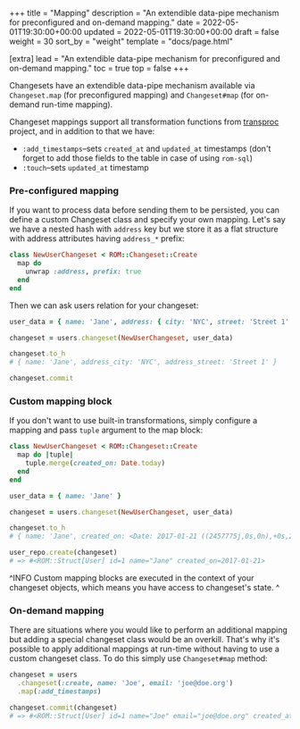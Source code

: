 +++
title = "Mapping"
description = "An extendible data-pipe mechanism for preconfigured and on-demand mapping."
date = 2022-05-01T19:30:00+00:00
updated = 2022-05-01T19:30:00+00:00
draft = false
weight = 30
sort_by = "weight"
template = "docs/page.html"

[extra]
lead = "An extendible data-pipe mechanism for preconfigured and on-demand mapping."
toc = true
top = false
+++

Changesets have an extendible data-pipe mechanism available via `Changeset.map` (for preconfigured mapping) and `Changeset#map` (for on-demand run-time mapping).

Changeset mappings support all transformation functions from [transproc](https://github.com/solnic/transproc) project, and in addition to that we have:

* `:add_timestamps`–sets `created_at` and `updated_at` timestamps (don't forget to add those fields to the table in case of using `rom-sql`)
* `:touch`–sets `updated_at` timestamp

### Pre-configured mapping

If you want to process data before sending them to be persisted, you can define a custom Changeset class and specify your own mapping. Let's say we have a nested hash with `address` key but we store it as a flat structure with address attributes having `address_*` prefix:

``` ruby
class NewUserChangeset < ROM::Changeset::Create
  map do
    unwrap :address, prefix: true
  end
end
```

Then we can ask users relation for your changeset:

``` ruby
user_data = { name: 'Jane', address: { city: 'NYC', street: 'Street 1' } }

changeset = users.changeset(NewUserChangeset, user_data)

changeset.to_h
# { name: 'Jane', address_city: 'NYC', address_street: 'Street 1' }

changeset.commit
```

### Custom mapping block

If you don't want to use built-in transformations, simply configure a mapping and pass `tuple` argument to the map block:

``` ruby
class NewUserChangeset < ROM::Changeset::Create
  map do |tuple|
    tuple.merge(created_on: Date.today)
  end
end

user_data = { name: 'Jane' }

changeset = users.changeset(NewUserChangeset, user_data)

changeset.to_h
# { name: 'Jane', created_on: <Date: 2017-01-21 ((2457775j,0s,0n),+0s,2299161j)> }

user_repo.create(changeset)
# => #<ROM::Struct[User] id=1 name="Jane" created_on=2017-01-21>
```

^INFO
Custom mapping blocks are executed in the context of your changeset objects, which means you have access to changeset's state.
^

### On-demand mapping

There are situations where you would like to perform an additional mapping but adding a special changeset class would be an overkill. That's why it's possible to apply additional mappings at run-time without having to use a custom changeset class. To do this simply use `Changeset#map` method:

``` ruby
changeset = users
  .changeset(:create, name: 'Joe', email: 'joe@doe.org')
  .map(:add_timestamps)

changeset.commit(changeset)
# => #<ROM::Struct[User] id=1 name="Joe" email="joe@doe.org" created_at=2016-07-22 14:45:02 +0200 updated_at=2016-07-22 14:45:02 +0200>
```
